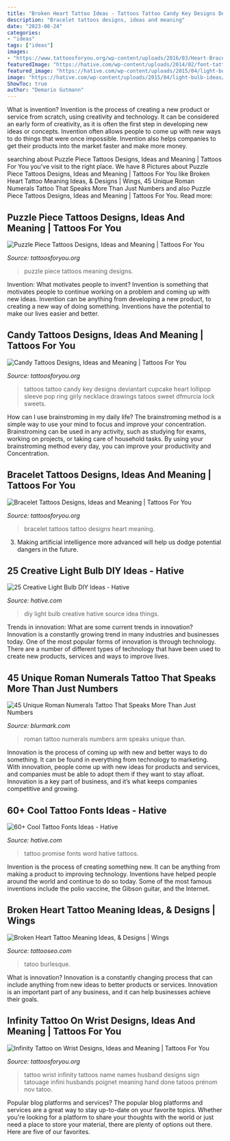 ```yaml
---
title: "Broken Heart Tattoo Ideas - Tattoos Tattoo Candy Key Designs Deviantart Cupcake Heart Lollipop Sleeve Pop Ring Girly Necklace Drawings Tatoos Sweet Dfmurcia Lock Sweets"
description: "Bracelet tattoos designs, ideas and meaning"
date: "2023-08-24"
categories:
- "ideas"
tags: ["ideas"]
images:
- "https://www.tattoosforyou.org/wp-content/uploads/2016/03/Heart-Bracelet-Tattoo.jpg"
featuredImage: "https://hative.com/wp-content/uploads/2014/02/font-tattoos/promise-word-tattoo-idea-13.jpg"
featured_image: "https://hative.com/wp-content/uploads/2015/04/light-bulb-ideas/2-creative-light-bulb-diy-ideas.jpg"
image: "https://hative.com/wp-content/uploads/2015/04/light-bulb-ideas/2-creative-light-bulb-diy-ideas.jpg"
ShowToc: true
author: "Demario Gutmann"
---
```



What is invention?
Invention is the process of creating a new product or service from scratch, using creativity and technology. It can be considered an early form of creativity, as it is often the first step in developing new ideas or concepts. Invention often allows people to come up with new ways to do things that were once impossible. Invention also helps companies to get their products into the market faster and make more money.

	

		
searching about Puzzle Piece Tattoos Designs, Ideas and Meaning | Tattoos For You you've visit to the right place. We have 8 Pictures about Puzzle Piece Tattoos Designs, Ideas and Meaning | Tattoos For You like Broken Heart Tattoo Meaning Ideas, &amp; Designs | Wings, 45 Unique Roman Numerals Tattoo That Speaks More Than Just Numbers and also Puzzle Piece Tattoos Designs, Ideas and Meaning | Tattoos For You. Read more:
		
    
## Puzzle Piece Tattoos Designs, Ideas And Meaning | Tattoos For You

<img loading=lazy src="http://www.tattoosforyou.org/wp-content/uploads/2013/11/Puzzle-Piece-Tattoos-685x1024.jpg" onerror="this.onerror=null;this.src='https://tse4.mm.bing.net/th?id=OIP.xZcFEcBJ1zFKARdZrQPTmQHaLE&amp;pid=15.1';" alt="Puzzle Piece Tattoos Designs, Ideas and Meaning | Tattoos For You">

_Source: tattoosforyou.org_

>puzzle piece tattoos meaning designs. 

	

Invention: What motivates people to invent?
Invention is something that motivates people to continue working on a problem and coming up with new ideas. Invention can be anything from developing a new product, to creating a new way of doing something. Inventions have the potential to make our lives easier and better.

    
## Candy Tattoos Designs, Ideas And Meaning | Tattoos For You

<img loading=lazy src="https://www.tattoosforyou.org/wp-content/uploads/2016/03/Tattoo-Candy.jpg" onerror="this.onerror=null;this.src='https://tse2.mm.bing.net/th?id=OIP.WRlaiodNb3yjbPLJ9odIzAHaL9&amp;pid=15.1';" alt="Candy Tattoos Designs, Ideas and Meaning | Tattoos For You">

_Source: tattoosforyou.org_

>tattoos tattoo candy key designs deviantart cupcake heart lollipop sleeve pop ring girly necklace drawings tatoos sweet dfmurcia lock sweets. 

	

How can I use brainstroming in my daily life?
The brainstroming method is a simple way to use your mind to focus and improve your concentration. Brainstroming can be used in any activity, such as studying for exams, working on projects, or taking care of household tasks. By using your brainstroming method every day, you can improve your productivity and Concentration.

    
## Bracelet Tattoos Designs, Ideas And Meaning | Tattoos For You

<img loading=lazy src="https://www.tattoosforyou.org/wp-content/uploads/2016/03/Heart-Bracelet-Tattoo.jpg" onerror="this.onerror=null;this.src='https://tse2.mm.bing.net/th?id=OIP.ptT5eeHNUQR-eGROyrPWOQHaJ3&amp;pid=15.1';" alt="Bracelet Tattoos Designs, Ideas and Meaning | Tattoos For You">

_Source: tattoosforyou.org_

>bracelet tattoos tattoo designs heart meaning. 

	

3. Making artificial intelligence more advanced will help us dodge potential dangers in the future.

    
## 25 Creative Light Bulb DIY Ideas - Hative

<img loading=lazy src="https://hative.com/wp-content/uploads/2015/04/light-bulb-ideas/2-creative-light-bulb-diy-ideas.jpg" onerror="this.onerror=null;this.src='https://tse2.mm.bing.net/th?id=OIP.U6U0Z6nsthVFMQmDd55bewHaLF&amp;pid=15.1';" alt="25 Creative Light Bulb DIY Ideas - Hative">

_Source: hative.com_

>diy light bulb creative hative source idea things. 

	

Trends in innovation: What are some current trends in innovation?
Innovation is a constantly growing trend in many industries and businesses today. One of the most popular forms of innovation is through technology. There are a number of different types of technology that have been used to create new products, services and ways to improve lives.

    
## 45 Unique Roman Numerals Tattoo That Speaks More Than Just Numbers

<img loading=lazy src="https://www.blurmark.com/wp-content/uploads/2017/06/Roman-Numerals-Tattoo-On-Arm.jpg" onerror="this.onerror=null;this.src='https://tse1.mm.bing.net/th?id=OIP.8z1dZKMg_jnDpB6mX7Ni_AHaNd&amp;pid=15.1';" alt="45 Unique Roman Numerals Tattoo That Speaks More Than Just Numbers">

_Source: blurmark.com_

>roman tattoo numerals numbers arm speaks unique than. 

	

Innovation is the process of coming up with new and better ways to do something. It can be found in everything from technology to marketing. With innovation, people come up with new ideas for products and services, and companies must be able to adopt them if they want to stay afloat. Innovation is a key part of business, and it’s what keeps companies competitive and growing.

    
## 60+ Cool Tattoo Fonts Ideas - Hative

<img loading=lazy src="https://hative.com/wp-content/uploads/2014/02/font-tattoos/promise-word-tattoo-idea-13.jpg" onerror="this.onerror=null;this.src='https://tse3.mm.bing.net/th?id=OIP.VZtPGUvXQCzEU1hE8otduQHaE8&amp;pid=15.1';" alt="60+ Cool Tattoo Fonts Ideas - Hative">

_Source: hative.com_

>tattoo promise fonts word hative tattoos. 

	

Invention is the process of creating something new. It can be anything from making a product to improving technology. Inventions have helped people around the world and continue to do so today. Some of the most famous inventions include the polio vaccine, the Gibson guitar, and the Internet.

    
## Broken Heart Tattoo Meaning Ideas, &amp; Designs | Wings

<img loading=lazy src="https://www.tattooseo.com/wp-content/uploads/2016/12/Broken-Heart-Tattoos-16.jpg" onerror="this.onerror=null;this.src='https://tse3.mm.bing.net/th?id=OIP.nayz-DynWZ-ThYR6Y0Z9LgAAAA&amp;pid=15.1';" alt="Broken Heart Tattoo Meaning Ideas, &amp; Designs | Wings">

_Source: tattooseo.com_

>tatoo burlesque. 

	

What is innovation?
Innovation is a constantly changing process that can include anything from new ideas to better products or services. Innovation is an important part of any business, and it can help businesses achieve their goals.

    
## Infinity Tattoo On Wrist Designs, Ideas And Meaning | Tattoos For You

<img loading=lazy src="https://www.tattoosforyou.org/wp-content/uploads/2017/05/Infinity-Tattoo-on-Wrist-with-Names.jpg" onerror="this.onerror=null;this.src='https://tse4.mm.bing.net/th?id=OIP.emun_K1_q_K7yh_HpedntQHaJ3&amp;pid=15.1';" alt="Infinity Tattoo on Wrist Designs, Ideas and Meaning | Tattoos For You">

_Source: tattoosforyou.org_

>tattoo wrist infinity tattoos name names husband designs sign tatouage infini husbands poignet meaning hand done tatoos prénom nov tatoo. 

	

Popular blog platforms and services?
The popular blog platforms and services are a great way to stay up-to-date on your favorite topics. Whether you're looking for a platform to share your thoughts with the world or just need a place to store your material, there are plenty of options out there. Here are five of our favorites.

